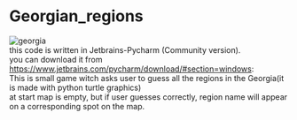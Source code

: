 # Georgian_regions
![georgia](https://user-images.githubusercontent.com/82714611/158157062-bdc33411-ed1e-4b90-a3d5-dba9e49a077e.PNG) <br>
this code is written in Jetbrains-Pycharm (Community version).<br> you can download it from https://www.jetbrains.com/pycharm/download/#section=windows: <br>
This is small game witch asks user to guess all the regions in the Georgia(it is made with python turtle graphics) <br>
at start map is empty, but if user guesses correctly, region name will appear on a corresponding spot on the map. <br>
